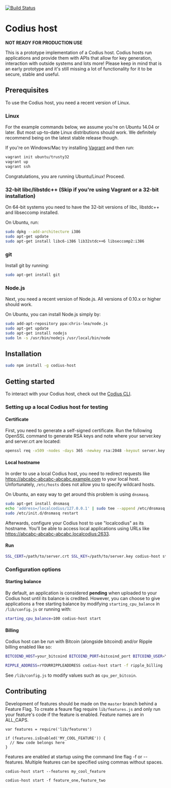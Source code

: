 [![Build Status](https://travis-ci.org/codius/codius-host.svg?branch=master)](https://travis-ci.org/codius/codius-host)
# Codius host

**NOT READY FOR PRODUCTION USE**

This is a prototype implementation of a Codius host. Codius hosts run applications and provide them with APIs that allow for key generation, interaction with outside systems and lots more! Please keep in mind that is an early prototype and it's still missing a lot of functionality for it to be secure, stable and useful.

## Prerequisites

To use the Codius host, you need a recent version of Linux.

### Linux

For the example commands below, we assume you're on Ubuntu 14.04 or later. But most up-to-date Linux distributions should work. We definitely recommend being on the latest stable release though.

If you're on Windows/Mac try installing [Vagrant](https://docs.vagrantup.com/v2/installation/index.html) and then run:

```sh
vagrant init ubuntu/trusty32
vagrant up
vagrant ssh
```

Congratulations, you are running Ubuntu/Linux! Proceed.

### 32-bit libc/libstdc++ (Skip if you're using Vagrant or a 32-bit installation)

On 64-bit systems you need to have the 32-bit versions of libc, libstdc++ and libseccomp installed.

On Ubuntu, run:

``` sh
sudo dpkg --add-architecture i386
sudo apt-get update
sudo apt-get install libc6-i386 lib32stdc++6 libseccomp2:i386
```

### git

Install git by running:

``` sh
sudo apt-get install git
```

### Node.js

Next, you need a recent version of Node.js. All versions of 0.10.x or higher should work.

On Ubuntu, you can install Node.js simply by:

```sh
sudo add-apt-repository ppa:chris-lea/node.js
sudo apt-get update
sudo apt-get install nodejs
sudo ln -s /usr/bin/nodejs /usr/local/bin/node
```

## Installation

``` sh
sudo npm install -g codius-host
```

## Getting started

To interact with your Codius host, check out the [Codius CLI](https://www.npmjs.com/package/codius).

### Setting up a local Codius host for testing

#### Certificate

First, you need to generate a self-signed certificate. Run the following OpenSSL command to generate RSA keys and note where your server.key and server.crt are located:

``` sh
openssl req -x509 -nodes -days 365 -newkey rsa:2048 -keyout server.key -out server.crt
```

#### Local hostname

In order to use a local Codius host, you need to redirect requests like https://abcabc-abcabc-abcabc.example.com to your local host. Unfortunately, `/etc/hosts` does not allow you to specify wildcard hosts.

On Ubuntu, an easy way to get around this problem is using `dnsmasq`.

``` sh
sudo apt-get install dnsmasq
echo 'address=/localcodius/127.0.0.1' | sudo tee --append /etc/dnsmasq.conf
sudo /etc/init.d/dnsmasq restart
```

Afterwards, configure your Codius host to use "localcodius" as its hostname. You'll be able to access local applications using URLs like https://abcabc-abcabc-abcabc.localcodius:2633.

#### Run

``` sh
SSL_CERT=/path/to/server.crt SSL_KEY=/path/to/server.key codius-host start
```

### Configuration options

#### Starting balance

By default, an application is considered **pending** when uploaded to your Codius host until its balance is credited. However, you can choose to give applications a free starting balance by modifying `starting_cpu_balance` in `/lib/config.js` or running with:

``` sh
starting_cpu_balance=100 codius-host start
```

#### Billing

Codius host can be run with Bitcoin (alongside bitcoind) and/or Ripple billing enabled like so:

``` sh
BITCOIND_HOST=your_bitcoind BITCOIND_PORT=bitcoind_port BITCOIND_USER=Your_Username BITCOIND_PASS=Your_Password codius-host start -f bitcoin_billing
```

``` sh
RIPPLE_ADDRESS=rYOURRIPPLEADDRESS codius-host start -f ripple_billing
```

See `/lib/config.js` to modify values such as `cpu_per_bitcoin`.

## Contributing

Development of features should be made on the `master` branch behind a Feature Flag. To create a feaure flag require `lib/features.js` and only run your feature's code if the feature is enabled. Feature names are in ALL_CAPS.

````
var features = require('lib/features')

if (features.isEnabled('MY_COOL_FEATURE')) {
  // New code belongs here
}
````

Features are enabled at startup using the command line flag -f or --features. Multiple features can be specified using commas without spaces.

````
codius-host start --features my_cool_feature

codius-host start -f feature_one,feature_two
````

